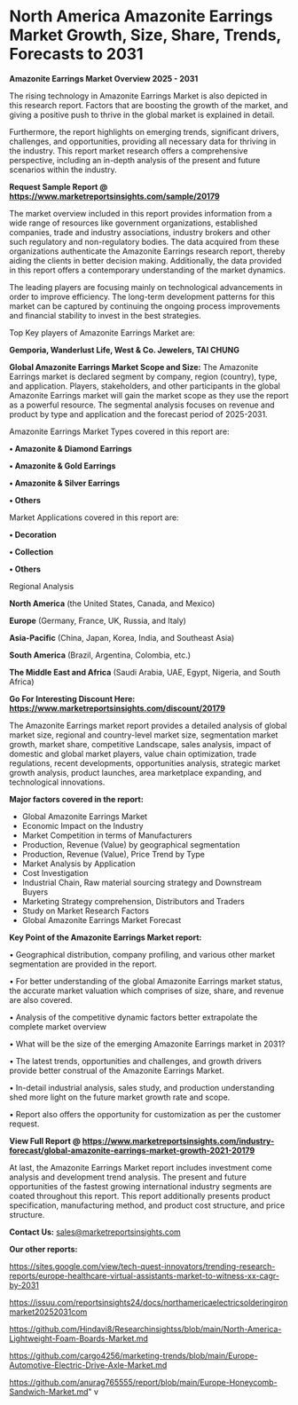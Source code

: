 # North America Amazonite Earrings Market Growth, Size, Share, Trends, Forecasts to 2031

<Strong> Amazonite Earrings Market Overview 2025 - 2031</strong>

The rising technology in Amazonite Earrings Market is also depicted in this research report. Factors that are boosting the growth of the market, and giving a positive push to thrive in the global market is explained in detail.

Furthermore, the report highlights on emerging trends, significant drivers, challenges, and opportunities, providing all necessary data for thriving in the industry. This report market research offers a comprehensive perspective, including an in-depth analysis of the present and future scenarios within the industry.

<strong>Request Sample Report @ <a href=https://www.marketreportsinsights.com/sample/20179>https://www.marketreportsinsights.com/sample/20179</a></strong>

The market overview included in this report provides information from a wide range of resources like government organizations, established companies, trade and industry associations, industry brokers and other such regulatory and non-regulatory bodies. The data acquired from these organizations authenticate the Amazonite Earrings research report, thereby aiding the clients in better decision making. Additionally, the data provided in this report offers a contemporary understanding of the market dynamics.

The leading players are focusing mainly on technological advancements in order to improve efficiency. The long-term development patterns for this market can be captured by continuing the ongoing process improvements and financial stability to invest in the best strategies.

Top Key players of Amazonite Earrings Market are:

<strong>Gemporia, Wanderlust Life, West & Co. Jewelers, TAI CHUNG</strong>

<strong><b>Global Amazonite Earrings Market Scope and Size:</b></strong>
The Amazonite Earrings market is declared segment by company, region (country), type, and application. Players, stakeholders, and other participants in the global Amazonite Earrings market will gain the market scope as they use the report as a powerful resource. The segmental analysis focuses on revenue and product by type and application and the forecast period of 2025-2031.

Amazonite Earrings Market Types covered in this report are:

<strong>• Amazonite & Diamond Earrings

• Amazonite & Gold Earrings

• Amazonite & Silver Earrings

• Others</strong>

Market Applications covered in this report are:

<strong>• Decoration

• Collection

• Others</strong> 

Regional Analysis

<strong>North America</strong> (the United States, Canada, and Mexico)

<strong>Europe</strong> (Germany, France, UK, Russia, and Italy)

<strong>Asia-Pacific</strong> (China, Japan, Korea, India, and Southeast Asia)

<strong>South America</strong> (Brazil, Argentina, Colombia, etc.)

<strong>The Middle East and Africa</strong> (Saudi Arabia, UAE, Egypt, Nigeria, and South Africa)

<strong>Go For Interesting Discount Here: <a href=https://www.marketreportsinsights.com/discount/20179>https://www.marketreportsinsights.com/discount/20179</a></strong>

The Amazonite Earrings market report provides a detailed analysis of global market size, regional and country-level market size, segmentation market growth, market share, competitive Landscape, sales analysis, impact of domestic and global market players, value chain optimization, trade regulations, recent developments, opportunities analysis, strategic market growth analysis, product launches, area marketplace expanding, and technological innovations.

<strong><b>Major factors covered in the report:</b></strong>
<ul>
  <li>Global Amazonite Earrings Market </li>
  <li>Economic Impact on the Industry</li>
  <li>Market Competition in terms of Manufacturers</li>
  <li>Production, Revenue (Value) by geographical segmentation</li>
  <li>Production, Revenue (Value), Price Trend by Type</li>
  <li>Market Analysis by Application</li>
  <li>Cost Investigation</li>
  <li>Industrial Chain, Raw material sourcing strategy and Downstream Buyers</li>
  <li>Marketing Strategy comprehension, Distributors and Traders</li>
  <li>Study on Market Research Factors</li>
  <li>Global Amazonite Earrings Market Forecast</li>
</ul>

<strong><b>Key Point of the Amazonite Earrings Market report:</b></strong>

• Geographical distribution, company profiling, and various other market segmentation are provided in the report.

• For better understanding of the global Amazonite Earrings market status, the accurate market valuation which comprises of size, share, and revenue are also covered.

• Analysis of the competitive dynamic factors better extrapolate the complete market overview

• What will be the size of the emerging Amazonite Earrings market in 2031?

• The latest trends, opportunities and challenges, and growth drivers provide better construal of the Amazonite Earrings Market.

• In-detail industrial analysis, sales study, and production understanding shed more light on the future market growth rate and scope.

• Report also offers the opportunity for customization as per the customer request.

<strong><b>View Full Report @ <a href=https://www.marketreportsinsights.com/industry-forecast/global-amazonite-earrings-market-growth-2021-20179>https://www.marketreportsinsights.com/industry-forecast/global-amazonite-earrings-market-growth-2021-20179</a></b></strong>


At last, the Amazonite Earrings Market report includes investment come analysis and development trend analysis. The present and future opportunities of the fastest growing international industry segments are coated throughout this report. This report additionally presents product specification, manufacturing method, and product cost structure, and price structure.

<strong>Contact Us:</strong>
sales@marketreportsinsights.com

<strong>Our other reports:</strong>

<a href=https://sites.google.com/view/tech-quest-innovators/trending-research-reports/europe-healthcare-virtual-assistants-market-to-witness-xx-cagr-by-2031>https://sites.google.com/view/tech-quest-innovators/trending-research-reports/europe-healthcare-virtual-assistants-market-to-witness-xx-cagr-by-2031</a>

<a href=https://issuu.com/reportsinsights24/docs/northamericaelectricsolderingironmarket20252031com>https://issuu.com/reportsinsights24/docs/northamericaelectricsolderingironmarket20252031com</a>

<a href=https://github.com/Hindavi8/Researchinsightss/blob/main/North-America-Lightweight-Foam-Boards-Market.md>https://github.com/Hindavi8/Researchinsightss/blob/main/North-America-Lightweight-Foam-Boards-Market.md</a>

<a href=https://github.com/cargo4256/marketing-trends/blob/main/Europe-Automotive-Electric-Drive-Axle-Market.md>https://github.com/cargo4256/marketing-trends/blob/main/Europe-Automotive-Electric-Drive-Axle-Market.md</a>

<a href=https://github.com/anurag765555/report/blob/main/Europe-Honeycomb-Sandwich-Market.md>https://github.com/anurag765555/report/blob/main/Europe-Honeycomb-Sandwich-Market.md</a>"
v
